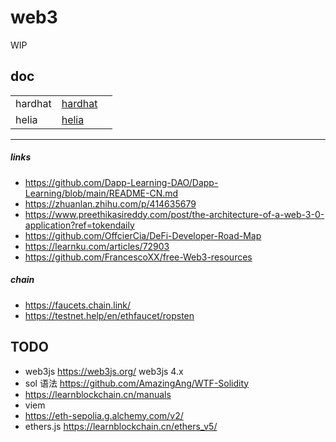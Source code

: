 # web3

WIP

## doc

|         |                             |     |
| ------- | --------------------------- | --- |
| hardhat | [hardhat](./doc/hardhat.md) |     |
| helia   | [helia](./doc/helia.md)     |     |

---

##### links

- https://github.com/Dapp-Learning-DAO/Dapp-Learning/blob/main/README-CN.md
- https://zhuanlan.zhihu.com/p/414635679
- https://www.preethikasireddy.com/post/the-architecture-of-a-web-3-0-application?ref=tokendaily
- https://github.com/OffcierCia/DeFi-Developer-Road-Map
- https://learnku.com/articles/72903
- https://github.com/FrancescoXX/free-Web3-resources

##### chain

- https://faucets.chain.link/
- https://testnet.help/en/ethfaucet/ropsten

## TODO

- web3js
  https://web3js.org/
  web3js 4.x
- sol 语法
  https://github.com/AmazingAng/WTF-Solidity
- https://learnblockchain.cn/manuals
- viem
- https://eth-sepolia.g.alchemy.com/v2/<key>
- ethers.js
  https://learnblockchain.cn/ethers_v5/
